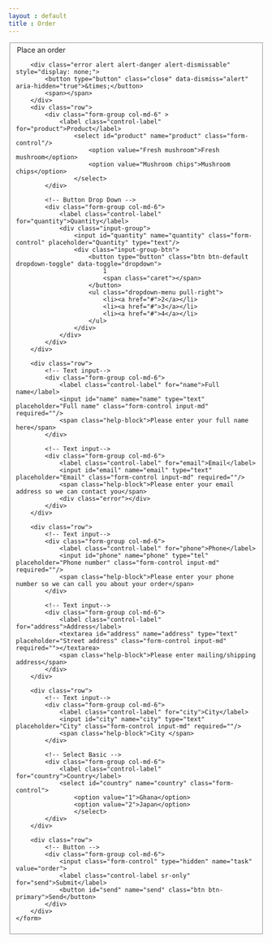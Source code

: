 ```yaml
---
layout : default
title : Order
---
```



<fieldset>
	<form  action="#" method="post" id="order-form" novalidate="novalidate" role="form">
		<!-- Form Name -->
		<legend> Place an order <span class="load"><i class="fa fa-spinner fa-spin"></i></span></legend>

		<div class="error alert alert-danger alert-dismissable" style="display: none;">
			<button type="button" class="close" data-dismiss="alert" aria-hidden="true">&times;</button>
			<span></span>
		</div>
		<div class="row">
			<div class="form-group col-md-6" >
				<label class="control-label" for="product">Product</label>
					<select id="product" name="product" class="form-control"/>
						<option value="Fresh mushroom">Fresh mushroom</option>
						<option value="Mushroom chips">Mushroom chips</option>
					</select>
			</div>

			<!-- Button Drop Down -->
			<div class="form-group col-md-6">
				<label class="control-label" for="quantity">Quantity</label>
				<div class="input-group">
					<input id="quantity" name="quantity" class="form-control" placeholder="Quantity" type="text"/>
					<div class="input-group-btn">
						<button type="button" class="btn btn-default dropdown-toggle" data-toggle="dropdown">
							1
							<span class="caret"></span>
						</button>
						<ul class="dropdown-menu pull-right">
							<li><a href="#">2</a></li>
							<li><a href="#">3</a></li>
							<li><a href="#">4</a></li>
						</ul>
					</div>
				</div>
			</div>
		</div>

		<div class="row">
			<!-- Text input-->
			<div class="form-group col-md-6">
				<label class="control-label" for="name">Full name</label>
				<input id="name" name="name" type="text" placeholder="Full name" class="form-control input-md" required=""/>
				<span class="help-block">Please enter your full name here</span>
			</div>

			<!-- Text input-->
			<div class="form-group col-md-6">
				<label class="control-label" for="email">Email</label>
				<input id="email" name="email" type="text" placeholder="Email" class="form-control input-md" required=""/>
				<span class="help-block">Please enter your email address so we can contact you</span>
				<div class="error"></div>
			</div>
		</div>

		<div class="row">
			<!-- Text input-->
			<div class="form-group col-md-6">
				<label class="control-label" for="phone">Phone</label>
				<input id="phone" name="phone" type="tel" placeholder="Phone number" class="form-control input-md" required=""/>
				<span class="help-block">Please enter your phone number so we can call you about your order</span>
			</div>

			<!-- Text input-->
			<div class="form-group col-md-6">
				<label class="control-label" for="address">Address</label>
				<textarea id="address" name="address" type="text" placeholder="Street address" class="form-control input-md" required=""></textarea>
				<span class="help-block">Please enter mailing/shipping address</span>
			</div>
		</div>

		<div class="row">
			<!-- Text input-->
			<div class="form-group col-md-6">
				<label class="control-label" for="city">City</label>
				<input id="city" name="city" type="text" placeholder="City" class="form-control input-md" required=""/>
				<span class="help-block">City </span>
			</div>

			<!-- Select Basic -->
			<div class="form-group col-md-6">
				<label class="control-label" for="country">Country</label>
				<select id="country" name="country" class="form-control">
					<option value="1">Ghana</option>
					<option value="2">Japan</option>
					</select>
			</div>
		</div>

		<div class="row">
			<!-- Button -->
			<div class="form-group col-md-6">
				<input class="form-control" type="hidden" name="task" value="order">
				<label class="control-label sr-only" for="send">Submit</label>
				<button id="send" name="send" class="btn btn-primary">Send</button>
			</div>
		</div>
	</form>
</fieldset>
